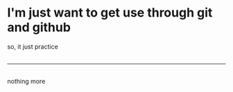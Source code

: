 # I'm just want to get use through git and github
so, it just practice              
<br /><hr><br />
nothing more